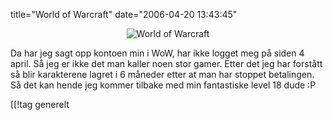 title="World of Warcraft"
date="2006-04-20 13:43:45"
<div align="center"><img id="image259" src="http://pjatt.net/images/2006/04/wow_logo.jpg" alt="World of Warcraft"  /></div>

Da har jeg sagt opp kontoen min i WoW, har ikke logget meg på siden 4 april. Så jeg er ikke det man kaller noen stor gamer. Etter det jeg har forstått så blir karakterene lagret i 6 måneder etter at man har stoppet betalingen. Så det kan hende jeg kommer tilbake med min fantastiske level 18 dude :P

[[!tag  generelt
